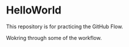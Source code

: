 # HelloWorld
This repository is for practicing the GitHub Flow.

Wokring through some of the workflow.
